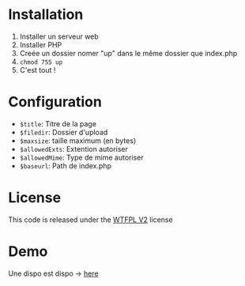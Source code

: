 # Installation #
1. Installer un serveur web
2. Installer PHP
3. Creée un dossier nomer "up" dans le même dossier que index.php
4. `chmod 755 up`
5. C'est tout !

# Configuration #
*   `$title`: Titre de la page
*   `$filedir`: Dossier d'upload
*   `$maxsize`: taille maximum (en bytes)
*   `$allowedExts`: Extention autoriser
*   `$allowedMime`: Type de mime autoriser
*   `$baseurl`: Path de index.php

# License #
This code is released under the [WTFPL V2](http://www.wtfpl.net/ "WTFPL V2") license

# Demo #
Une dispo est dispo -> [here](https://voxgroup.cf "here")
